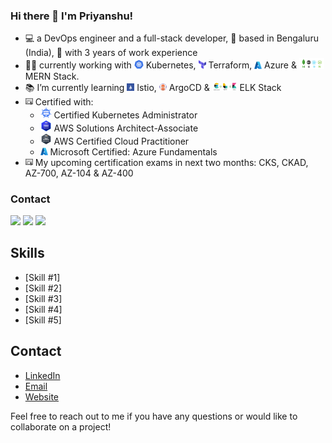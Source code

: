 ### Hi there 👋  I'm Priyanshu! 
- 💻 a DevOps engineer and a full-stack developer, 📍 based in Bengaluru (India), 💼 with 3 years of work experience
- 👨‍💻 currently working with <img src="pictures/kubernetes.png" alt="Kubernetes Logo" width="15"> Kubernetes, <img src="pictures/terraform.png" alt="Terraform Logo" width="12"> Terraform, <img src="pictures/azure.png" alt="Azure Logo" width="12"> Azure & <img src="pictures/mern-stack.png" alt="MERN Logo" width="40"> MERN Stack.
- 📚 I’m currently learning <img src="pictures/istio.png" alt="Istio Logo" width="12"> Istio, <img src="pictures/argocd.png" alt="ArgocCD Logo" width="12"> ArgoCD & <img src="pictures/elk.png" alt="ELK Logo" width="40"> ELK Stack
- <img src="pictures/certificate.png" alt="Certificate Logo" width="12"> Certified with: 
    - <img src="pictures/cka.png" alt="CKA Logo" width="18"> Certified Kubernetes Administrator
    - <img src="pictures/awssaa.png" alt="AWS SAA Logo" width="18"> AWS Solutions Architect-Associate
    - <img src="pictures/awscp.png" alt="AWS CP Logo" width="18"> AWS Certified Cloud Practitioner
    - <img src="pictures/azure.png" alt="Azure Logo" width="12"> Microsoft Certified: Azure Fundamentals 
- <img src="pictures/certificate.png" alt="Certificate Logo" width="12"> My upcoming certification exams in next two months: CKS, CKAD, AZ-700, AZ-104 & AZ-400




### Contact
<a href="https://www.linkedin.com/in/psshri/"><img src="https://img.icons8.com/color/30/000000/linkedin.png"/></a>
<a href="mailto:psshri@outlook.com"><img src="https://img.icons8.com/fluent/48/000000/microsoft-outlook-2019.png" width="28"/></a>
<a href="https://wa.me/919758439312"><img src="https://img.icons8.com/color/48/000000/whatsapp.png" width="33"/></a>


<!--
**psshri/psshri** is a ✨ _special_ ✨ repository because its `README.md` (this file) appears on your GitHub profile.

Here are some ideas to get you started:

- 🔭 I’m currently working on ...
- 🌱 I’m currently learning ...
- 👯 I’m looking to collaborate on ...
- 🤔 I’m looking for help with ...
- 💬 Ask me about ...
- 📫 How to reach me: ...
- 😄 Pronouns: ...
- ⚡ Fun fact: ...
-->

## Skills
- [Skill #1]
- [Skill #2]
- [Skill #3]
- [Skill #4]
- [Skill #5]

## Contact
- [LinkedIn](https://www.linkedin.com/in/yourusername/)
- [Email](mailto:youremail@example.com)
- [Website](https://www.yourwebsite.com/)

Feel free to reach out to me if you have any questions or would like to collaborate on a project!
